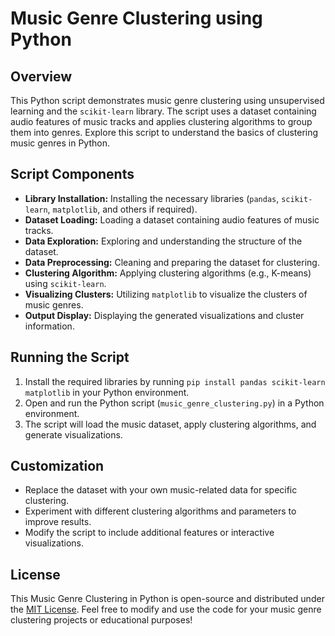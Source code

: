 # Music Genre Clustering using Python

## Overview

This Python script demonstrates music genre clustering using unsupervised learning and the `scikit-learn` library. The script uses a dataset containing audio features of music tracks and applies clustering algorithms to group them into genres. Explore this script to understand the basics of clustering music genres in Python.

## Script Components

- **Library Installation:** Installing the necessary libraries (`pandas`, `scikit-learn`, `matplotlib`, and others if required).
- **Dataset Loading:** Loading a dataset containing audio features of music tracks.
- **Data Exploration:** Exploring and understanding the structure of the dataset.
- **Data Preprocessing:** Cleaning and preparing the dataset for clustering.
- **Clustering Algorithm:** Applying clustering algorithms (e.g., K-means) using `scikit-learn`.
- **Visualizing Clusters:** Utilizing `matplotlib` to visualize the clusters of music genres.
- **Output Display:** Displaying the generated visualizations and cluster information.

## Running the Script

1. Install the required libraries by running `pip install pandas scikit-learn matplotlib` in your Python environment.
2. Open and run the Python script (`music_genre_clustering.py`) in a Python environment.
3. The script will load the music dataset, apply clustering algorithms, and generate visualizations.

## Customization

- Replace the dataset with your own music-related data for specific clustering.
- Experiment with different clustering algorithms and parameters to improve results.
- Modify the script to include additional features or interactive visualizations.

## License

This Music Genre Clustering in Python is open-source and distributed under the [MIT License](LICENSE). Feel free to modify and use the code for your music genre clustering projects or educational purposes!
